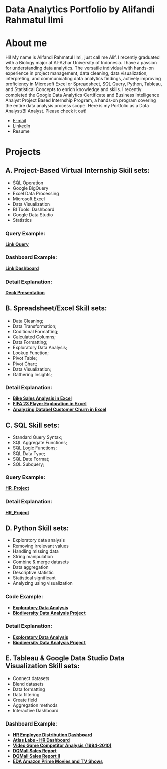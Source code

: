 # Data Analytics Portfolio by Alifandi Rahmatul Ilmi
# About me
Hi! My name is Alifandi Rahmatul Ilmi, just call me Alif. I recently graduated with a Biology major at Al-Azhar University of Indonesia. I have a passion for understanding data analytics. The versatile individual with hands-on experience in project management, data cleaning, data visualization, interpreting, and communicating data analytics findings, actively improving proficiency in Microsoft Excel or Spreadsheet, SQL Query, Python, Tableau, and Statistical Concepts to enrich knowledge and skills. I recently completed the Google Data Analytics Certificate and Business Intelligence Analyst Project Based Internship Program, a hands-on program covering the entire data analysis process scope. Here is my Portfolio as a Data Analyst/BI Analyst. Please check it out!

- [E-mail](ralifandi@gmail.com)
- [Linkedln](www.linkedin.com/in/alifandi-rahmatul)
- Resume

# Projects
## A. Project-Based Virtual Internship Skill sets:
- SQL Operation
- Google BigQuery
- Excel Data Processing
- Microsoft Excel
- Data Visualization
- BI Tools: Dashboard
- Google Data Studio
- Statistics

### Query Example:
**[Link Query](https://console.cloud.google.com/bigquery?sq=1052968422182:961a30948d464c92841075f20bcd27bf)** 
### Dashboard Example: 
**[Link Dashboard](https://lookerstudio.google.com/reporting/b52c344e-a4d7-441c-8879-9b6f9181a8af)**
### Detail Explanation: 
**[Deck Presentation](https://docs.google.com/presentation/d/1kCSlxKwXU2dSVX8FmsB0-9i32ZEMVmvMVcwTO1OGrqM/edit?usp=sharing)**

## B. Spreadsheet/Excel Skill sets:
- Data Cleaning;
- Data Transformation;
- Coditional Formatting;
- Calculated Columns;
- Data Formatting;
- Exploratory Data Analysis;
- Lookup Function;
- Pivot Table;
- Pivot Chart;
- Data Visualization;
- Gathering Insights;

### Detail Explanation: 
- **[Bike Sales Analysis in Excel](https://github.com/al1fandi/excel-project/tree/1adc1a3f75ed9041a71dda2051fa87b508cbac3c/Bike%20Sales%20Analysis)**
- **[FIFA 23 Player Exploration in Excel](https://github.com/al1fandi/excel-project/tree/1adc1a3f75ed9041a71dda2051fa87b508cbac3c/FIFA%2023%20Player%20Exploration)**
- **[Analyzing Databel Customer Churn in Excel](https://github.com/al1fandi/excel-project/tree/e8866acc99b1c66103ad5324561067770a4bed90/Analyzing%20Databel%20Customer%20Churn%20in%20Excel)**

## C. SQL Skill sets:
- Standard Query Syntax;
- SQL Aggregate Functions;
- SQL Logic Functions;
- SQL Data Type;
- SQL Date Format;
- SQL Subquery;

### Query Example: 
**[HR_Project](https://github.com/al1fandi/hr-project/blob/f8a0cbe0d75e8a315fed859508d51c60533f234a/query/hr_project.sql)**

### Detail Explanation: 
**[HR_Project](https://github.com/al1fandi/hr-project/blob/f8a0cbe0d75e8a315fed859508d51c60533f234a/README.md)**

## D. Python Skill sets:
- Exploratory data analysis
- Removing irrelevant values
- Handling missing data
- String manipulation
- Combine & merge datasets
- Data aggregation
- Descriptive statistic
- Statistical significant
- Analyzing using visualization
  
### Code Example:
- **[Exploratory Data Analysis](https://github.com/al1fandi/exploratory-data-analysis/blob/cfbcc5dd486223eb3308185566a1d323761d8ff3/exploratory-data-analysis.ipynb)**
- **[Biodiversity Data Analysis Project](https://github.com/al1fandi/biodiversity-project/blob/44f498a6a4a231ef5c45d3d6d8e1ffae021ef962/code/Biodiversity%20Data%20Analysis%20Project.ipynb)**


### Detail Explanation: 
- **[Exploratory Data Analysis](https://github.com/al1fandi/exploratory-data-analysis/blob/cfbcc5dd486223eb3308185566a1d323761d8ff3/exploratory-data-analysis.ipynb)**
- **[Biodiversity Data Analysis Project](https://github.com/al1fandi/biodiversity-project/blob/44f498a6a4a231ef5c45d3d6d8e1ffae021ef962/README.md)**


## E. Tableau & Google Data Studio Data Visualization Skill sets: 
- Connect datasets
- Blend datasets
- Data formatting
- Data filtering
- Create field
- Aggregation methods
- Interactive Dashboard

### Dashboard Example: 
- **[HR Employee Distribution Dashboard](https://public.tableau.com/shared/ZG5J378ND?:display_count=n&:origin=viz_share_link)**
- **[Atlas Labs - HR Dashboard](https://public.tableau.com/views/AtlasLabs-HRDashboard_16998759539810/HRDashboard?:language=en-US&:display_count=n&:origin=viz_share_link)**
- **[Video Game Competitor Analysis (1994-2010)](https://public.tableau.com/views/VideoGameCompetitorAnalysis1994-2010_16949484649010/CompetitorAnalysis1994-2010?:language=en-US&:display_count=n&:origin=viz_share_link)**
- **[DQMall Sales Report](https://lookerstudio.google.com/reporting/c3d2f6b3-adbe-4e09-9102-d66b6d8af047)**
- **[DQMall Sales Report II](https://lookerstudio.google.com/reporting/defa2db1-ea05-4f2c-b461-eadf724c71b1)**
- **[EDA Amazon Prime Movies and TV Shows](https://lookerstudio.google.com/reporting/f3a1ebcb-2152-4f44-903b-e839727fd11c)**

